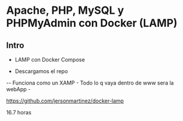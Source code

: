 # Apache, PHP, MySQL y PHPMyAdmin con Docker (LAMP)

## Intro
  - LAMP con Docker Compose

  - Descargamos el repo

  -- Funciona como un XAMP
    - Todo lo q vaya dentro de    www    sera la webApp
    - 

https://github.com/jersonmartinez/docker-lamp

16.7 horas